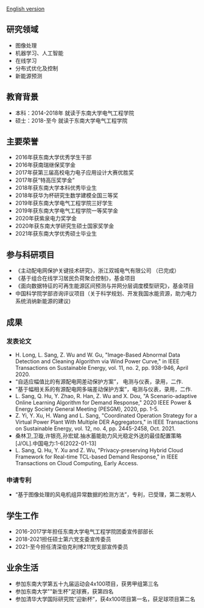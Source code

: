 [English version](http://sanglinwei.com/sanglinwei21/)
## 研究领域
- 图像处理
- 机器学习、人工智能
- 在线学习
- 分布式优化及控制
- 新能源预测

## 教育背景
- 本科：2014-2018年 就读于东南大学电气工程学院
- 硕士：2018-至今 就读于东南大学电气工程学院

## 主要荣誉
- 2016年获东南大学优秀学生干部
- 2016年获南瑞继保奖学金
- 2017年获第三届高校电力电子应用设计大赛优胜奖
- 2017年获“特高压奖学金”
- 2018年获东南大学本科优秀毕业生
- 2018年获华为杯研究生数学建模全国三等奖
- 2019年获东南大学电气工程学院三好学生
- 2019年获东南大学电气工程学院一等奖学金
- 2020年获紫泉电力奖学金
- 2020年获东南大学研究生硕士国家奖学金
- 2021年获东南大学优秀硕士毕业生

## 参与科研项目
- 《主动配电网保护关键技术研究》，浙江双城电气有限公司 （已完成）
- 《基于组合在线学习居民负荷聚合控制》，基金项目
- 《面向数据特征的可再生能源区间预测与并网分层调度模型研究》，基金项目
- 中国科学院学部咨询评议项目（关于科学规划、开发我国水能资源，助力电力系统消纳新能源的建议)

## 成果
### 发表论文
- H. Long, L. Sang, Z. Wu and W. Gu, "Image-Based Abnormal Data Detection and Cleaning Algorithm via Wind Power Curve," in IEEE Transactions on Sustainable Energy, vol. 11, no. 2, pp. 938-946, April 2020.
- “自适应幅值比的有源配电网差动保护方案”， 电测与仪表，录用，二作.
- “基于幅相关系的有源配电网多端差动保护方案”，电测与仪表，录用，二作.
- L. Sang, Q. Hu, Y. Zhao, R. Han, Z. Wu and X. Dou, "A Scenario-adaptive Online Learning Algorithm for Demand Response," 2020 IEEE Power & Energy Society General Meeting (PESGM), 2020, pp. 1-5.
- Z. Yi, Y. Xu, H. Wang and L. Sang, "Coordinated Operation Strategy for a Virtual Power Plant With Multiple DER Aggregators," in IEEE Transactions on Sustainable Energy, vol. 12, no. 4, pp. 2445-2458, Oct. 2021.
- 桑林卫,卫璇,许银亮,孙宏斌.抽水蓄能助力风光稳定外送的最佳配置策略[J/OL].中国电力:1-6[2022-01-13]
- L. Sang, Q. Hu, Y. Xu and Z. Wu, "Privacy-preserving Hybrid Cloud Framework for Real-time TCL-based Demand Response," in IEEE Transactions on Cloud Computing, Early Access.

### 申请专利
- “基于图像处理的风电机组异常数据的检测方法”，专利，已受理，第二发明人

## 学生工作
- 2016-2017学年担任东南大学电气工程学院团委宣传部部长
- 2018-2021担任硕士第六党支委宣传委员
- 2021-至今担任清深伯克利博211党支部宣传委员

## 业余生活
- 参加东南大学第五十九届运动会4x100项目，获男甲组第三名
- 参加东南大学""新生杯"足球赛，获第四名
- 参加清华大学国际研究院“迎新杯”，获4x100项目第一名，获足球项目第二名
